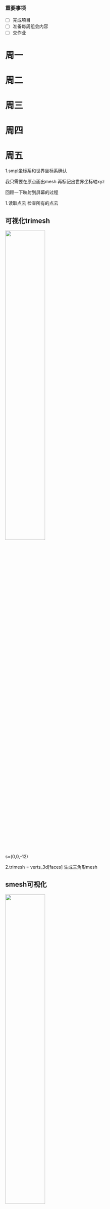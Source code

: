 <style>
    img {
        width: 50%; /* 设置图片宽度为父元素的50% */
        height: auto; /* 保持原始宽高比 */
    }
</style>

### 重要事项

- [ ] 完成项目
- [ ] 准备每周组会内容
- [ ] 交作业

# 周一

# 周二

# 周三

# 周四

# 周五

1.smpl坐标系和世界坐标系确认

我只需要在原点画出mesh 再标记出世界坐标轴xyz

回顾一下映射到屏幕的过程

1.读取点云 检查所有的点云

## 可视化trimesh
![](image/trimesh.png)

s=(0,0,-12)


2.trimesh = verts_3d[faces] 生成三角形mesh


## smesh可视化
![](image/smesh.png)


2.怎么练习我的解释方法

# 周六

# 周天
去吃海底捞

[def]: img